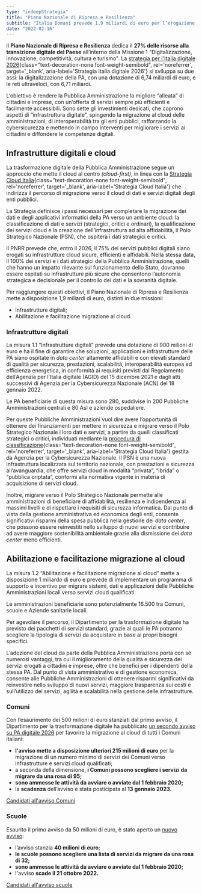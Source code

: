 ```yaml
---
type: "indeepStrategia"
title: "Piano Nazionale di Ripresa e Resilienza"
subtitle: "Italia Domani prevede 1,9 miliardi di euro per l’erogazione di servizi pubblici digitali su infrastrutture cloud sicure, efficienti e affidabili"
date: "2022-02-16"
---
```


Il **Piano Nazionale di Ripresa e Resilienza** dedica il **27% delle risorse alla transizione digitale del Paese** all’interno della Missione 1 “Digitalizzazione, innovazione, competitività, cultura e turismo".
La [strategia per l'Italia digitale 2026](https://innovazione.gov.it/italia-digitale-2026/){class="text-decoration-none font-weight-semibold", rel='noreferrer', target='_blank', aria-label='Strategia Italia digitale 2026'} si sviluppa su due assi: la digitalizzazione della PA, con una dotazione di 6,74 miliardi di euro, e le reti ultraveloci, con 6,71 miliardi.
 
L’obiettivo è rendere la Pubblica Amministrazione la migliore “alleata” di cittadini e imprese, con un’offerta di servizi sempre più efficienti e facilmente accessibili. Sono sette gli investimenti dedicati, che coprono aspetti di “infrastruttura digitale”, spingendo la migrazione al cloud delle amministrazioni, di interoperabilità tra gli enti pubblici, rafforzando la cybersicurezza e mettendo in campo interventi per migliorare i servizi ai cittadini e diffondere le competenze digitali.

## Infrastrutture digitali e cloud
La trasformazione digitale della Pubblica Amministrazione segue un approccio che mette il cloud al centro _(cloud-first)_, in linea con la [Strategia Cloud Italia](https://innovazione.gov.it/dipartimento/focus/strategia-cloud-italia/){class="text-decoration-none font-weight-semibold", rel='noreferrer', target='_blank', aria-label='Strategia Cloud Italia'} che indirizza il percorso di migrazione verso il cloud di dati e servizi digitali degli enti pubblici. 
 
La Strategia definisce i passi necessari per completare la migrazione dei dati e degli applicativi informatici della PA verso un ambiente cloud: la classificazione di dati e servizi (strategici, critici e ordinari), la qualificazione dei servizi cloud e la creazione dell’infrastruttura ad alta affidabilità, il Polo Strategico Nazionale (PSN), che ospiterà i dati strategici e critici.

Il PNRR prevede che, entro il 2026, il 75% dei servizi pubblici digitali siano erogati su infrastrutture cloud sicure, efficienti e affidabili. Nella stessa data, il 100% dei servizi e i dati strategici della Pubblica Amministrazione, quelli che hanno un impatto rilevante sul funzionamento dello Stato, dovranno essere ospitati su infrastrutture più sicure che consentono l’autonomia strategica e decisionale per il controllo dei dati e la sovranità digitale.
 
Per raggiungere questi obiettivi, il Piano Nazionale di Ripresa e Resilienza mette a disposizione 1,9 miliardi di euro, distinti in  due missioni:
- Infrastrutture digitali;
- Abilitazione e facilitazione migrazione al cloud.

### Infrastrutture digitali
La misura 1.1 “Infrastrutture digitali” prevede una dotazione di 900 milioni di euro e ha il fine di garantire che soluzioni, applicazioni e infrastrutture delle PA siano ospitate in _data center_ altamente affidabili e con elevati standard di qualità per sicurezza, prestazioni, scalabilità, interoperabilità europea ed efficienza energetica, in conformità ai requisiti previsti dal Regolamento dell’Agenzia per l’Italia digitale (AGID) del 15 dicembre 2021 e dagli atti successivi di Agenzia per la Cybersicurezza Nazionale (ACN) del 18 gennaio 2022. 

Le PA beneficiarie di questa misura sono 280, suddivise in 200 Pubbliche Amministrazioni centrali e 80 Asl e aziende ospedaliere.

Per queste Pubbliche Amministrazioni vuol dire avere l’opportunità di ottenere dei finanziamenti per mettere in sicurezza e migrare verso il Polo Strategico Nazionale i loro dati e servizi, a partire da quelli classificati strategici o critici, individuati mediante la [procedura di classificazione](https://innovazione.gov.it/notizie/articoli/cloud-italia-pubblicata-la-metodologia-di-classificazione-di-dati-e-servizi/){class="text-decoration-none font-weight-semibold", rel='noreferrer', target='_blank', aria-label='Strategia Cloud Italia'} gestita da Agenzia per la Cybersicurezza Nazionale. Il PSN è una nuova infrastruttura localizzata sul territorio nazionale, con prestazioni e sicurezza all’avanguardia, che offre servizi cloud in modalità “privata”, “ibrida” o “pubblica criptata”, conformi alla normativa vigente in materia di acquisizione di servizi cloud.

Inoltre, migrare verso il Polo Strategico Nazionale permette alle amministrazioni di beneficiare di affidabilità, resilienza e indipendenza ai massimi livelli e di rispettare i requisiti di sicurezza informatica. Dal punto di vista della gestione amministrativa ed economica degli enti,  consente significativi risparmi della spesa pubblica nella gestione dei _data center_, che possono essere reinvestiti nello sviluppo di nuovi servizi e contribuire ad avere maggiore sostenibilità ambientale grazie alla dismissione dei _data center_ meno efficienti.

## Abilitazione e facilitazione migrazione al cloud
La misura 1.2 “Abilitazione e facilitazione migrazione al cloud” mette a disposizione 1 miliardo di euro e prevede di implementare un programma di supporto e incentivo per migrare sistemi, dati e applicazioni delle Pubbliche Amministrazioni locali verso servizi cloud qualificati.

Le amministrazioni beneficiarie sono potenzialmente 16.500 tra Comuni, scuole e Aziende sanitarie locali.

Per agevolare il percorso, il Dipartimento per la trasformazione digitale ha previsto dei pacchetti di servizi standard, grazie ai quali le PA potranno scegliere la tipologia di servizi da acquistare in base ai propri bisogni specifici.

L’adozione del cloud da parte della Pubblica Amministrazione porta con sé numerosi vantaggi, tra cui il miglioramento della qualità e sicurezza dei servizi erogati a cittadini e imprese, oltre che benefici per i dipendenti della stessa PA. Dal punto di vista amministrativo e di gestione economica, consente alle Pubbliche Amministrazioni di ottenere risparmi significativi da reinvestire nello sviluppo di nuovi servizi, maggiore trasparenza sui costi e sull’utilizzo dei servizi, agilità e scalabilità nella gestione delle infrastrutture.

### Comuni
Con l’esaurimento dei 500 milioni di euro stanziati dal primo avviso, il Dipartimento per la trasformazione digitale ha pubblicato [un secondo avviso su PA digitale 2026](https://innovazione.gov.it/notizie/articoli/migrazione-al-cloud-dei-comuni-nuove-risorse-grazie-al-pnrr/) per favorire la migrazione al cloud di tutti i Comuni italiani:
* **l'avviso mette a disposizione ulteriori 215 milioni di euro** per la migrazione di un numero minimo di servizi dei Comuni verso infrastrutture e servizi cloud qualificati;
* a seconda della dimensione, **i Comuni possono scegliere i servizi da migrare da una rosa di 95;**
* **sono ammesse le attività da avviare o avviate dal 1 febbraio 2020;**
* la **scadenza** dell’avviso è stata posticipata al **13 gennaio 2023.**

<div class="col-12 text-center mt-3 mb-5">
<a href="https://areariservata.padigitale2026.gov.it/Pa_digitale2026_dettagli_avviso?id=a017Q00000uzQmzQAE" class="btn btn-primary" target="_blank">Candidati all'avviso Comuni</a>
</div>

### Scuole
Esaurito il primo avviso da 50 milioni di euro, è stato aperto un [nuovo avviso](https://innovazione.gov.it/notizie/articoli/pa-digitale-2026-pubblicati-nuovi-avvisi-per-le-scuole/):
* l’avviso stanzia **40 milioni di euro**;
* **le scuole possono scegliere una lista di servizi da migrare da una rosa di 32;**
* **sono ammesse le attività da avviare o avviate dal 1 febbraio 2020;**
* l'avviso **scade il 21 ottobre 2022.**

<div class="col-12 text-center mt-3 mb-5">
<a href="https://areariservata.padigitale2026.gov.it/Pa_digitale2026_dettagli_avviso?id=a017Q00000ocbtmQAA" class="btn btn-primary" target="_blank">Candidati all'avviso scuole</a>
</div>